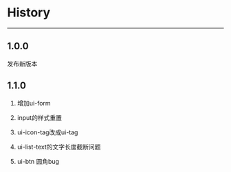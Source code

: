 # History

---


## 1.0.0

发布新版本


## 1.1.0

1. 增加ui-form

2. input的样式重置

3. ui-icon-tag改成ui-tag

4. ui-list-text的文字长度截断问题

5. ui-btn 圆角bug